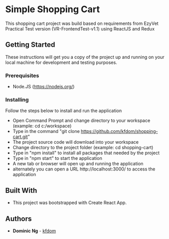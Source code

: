 # Simple Shopping Cart

This shopping cart project was build based on requirements from EzyVet Practical Test version (VR-FrontendTest-v1.1) using ReactJS and Redux

## Getting Started

These instructions will get you a copy of the project up and running on your local machine for development and testing purposes.

### Prerequisites

* Node.JS (https://nodejs.org/)

### Installing

Follow the steps below to install and run the application

* Open Command Prompt and change directory to your workspace (example: cd c:/workspace)
* Type in the command "git clone https://github.com/kfdom/shopping-cart.git"
* The project source code will download into your workspace
* Change directory to the project folder (example: cd shopping-cart)
* Type in "npm install" to install all packages that needed by the project
* Type in "npm start" to start the application
* A new tab or browser will open up and running the application
* alternately you can open a URL http://localhost:3000/ to access the application

## Built With

* This project was bootstrapped with Create React App.

## Authors

* **Dominic Ng** - [kfdom](https://github.com/kfdom)
